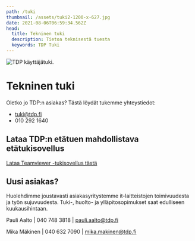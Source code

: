 ```yaml
---
path: /tuki
thumbnail: /assets/tuki2-1200-x-627.jpg
date: 2021-08-06T06:59:34.562Z
head:
  title: Tekninen tuki
  description: Tietoa teknisestä tuesta
  keywords: TDP Tuki
---
```

![TDP käyttäjätuki.](/assets/tuki2-1200-x-627.jpg)

# Tekninen tuki

Oletko jo TDP:n asiakas? Tästä löydät tukemme yhteystiedot:

* tuki@tdp.fi
* 010 292 1640

## Lataa TDP:n etätuen mahdollistava etätukisovellus

<a href="https://get.teamviewer.com/vcgecef" class="btn btn-large btn-primary">Lataa  Teamviewer -tukisovellus tästä</a>

## Uusi asiakas?

Huolehdimme joustavasti asiakasyritystemme it-laitteistojen toimivuudesta ja työn sujuvuudesta. Tuki-, huolto- ja ylläpitosopimukset saat edulliseen kuukausihintaan.

Pauli Aalto | 040 748 3818 | pauli.aalto@tdp.fi

Mika Mäkinen | 040 632 7090 | mika.makinen@tdp.fi